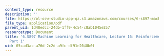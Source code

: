 ```yaml
---
content_type: resource
description: ''
file: https://ol-ocw-studio-app-qa.s3.amazonaws.com/courses/6-s897-machine-learning-for-healthcare-spring-2019/05cad3aca76d2c2da9fcdf91e2048b0f_MIT6_S897S19_lec16.pdf
file_type: application/pdf
parent_uid: 1d48edcc-24db-1ff9-4c54-c8ab1045e257
resourcetype: Document
title: '6.S897 Machine Learning for Healthcare, Lecture 16: Reinforcement Learning,
  Part 1'
uid: 05cad3ac-a76d-2c2d-a9fc-df91e2048b0f
---
```

